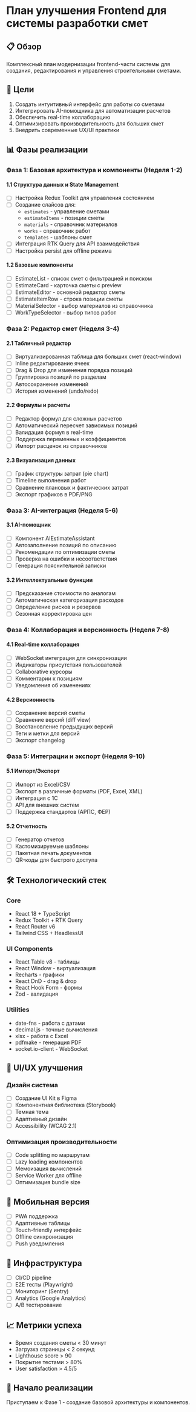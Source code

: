 # План улучшения Frontend для системы разработки смет

## 📋 Обзор
Комплексный план модернизации frontend-части системы для создания, редактирования и управления строительными сметами.

## 🎯 Цели
1. Создать интуитивный интерфейс для работы со сметами
2. Интегрировать AI-помощника для автоматизации расчетов
3. Обеспечить real-time коллаборацию
4. Оптимизировать производительность для больших смет
5. Внедрить современные UX/UI практики

## 📊 Фазы реализации

### Фаза 1: Базовая архитектура и компоненты (Неделя 1-2)

#### 1.1 Структура данных и State Management
- [ ] Настройка Redux Toolkit для управления состоянием
- [ ] Создание слайсов для:
  - `estimates` - управление сметами
  - `estimateItems` - позиции сметы
  - `materials` - справочник материалов
  - `works` - справочник работ
  - `templates` - шаблоны смет
- [ ] Интеграция RTK Query для API взаимодействия
- [ ] Настройка persist для offline режима

#### 1.2 Базовые компоненты
- [ ] EstimateList - список смет с фильтрацией и поиском
- [ ] EstimateCard - карточка сметы с preview
- [ ] EstimateEditor - основной редактор сметы
- [ ] EstimateItemRow - строка позиции сметы
- [ ] MaterialSelector - выбор материалов из справочника
- [ ] WorkTypeSelector - выбор типов работ

### Фаза 2: Редактор смет (Неделя 3-4)

#### 2.1 Табличный редактор
- [ ] Виртуализированная таблица для больших смет (react-window)
- [ ] Inline редактирование ячеек
- [ ] Drag & Drop для изменения порядка позиций
- [ ] Группировка позиций по разделам
- [ ] Автосохранение изменений
- [ ] История изменений (undo/redo)

#### 2.2 Формулы и расчеты
- [ ] Редактор формул для сложных расчетов
- [ ] Автоматический пересчет зависимых позиций
- [ ] Валидация формул в real-time
- [ ] Поддержка переменных и коэффициентов
- [ ] Импорт расценок из справочников

#### 2.3 Визуализация данных
- [ ] График структуры затрат (pie chart)
- [ ] Timeline выполнения работ
- [ ] Сравнение плановых и фактических затрат
- [ ] Экспорт графиков в PDF/PNG

### Фаза 3: AI-интеграция (Неделя 5-6)

#### 3.1 AI-помощник
- [ ] Компонент AIEstimateAssistant
- [ ] Автозаполнение позиций по описанию
- [ ] Рекомендации по оптимизации сметы
- [ ] Проверка на ошибки и несоответствия
- [ ] Генерация пояснительной записки

#### 3.2 Интеллектуальные функции
- [ ] Предсказание стоимости по аналогам
- [ ] Автоматическая категоризация расходов
- [ ] Определение рисков и резервов
- [ ] Сезонная корректировка цен

### Фаза 4: Коллаборация и версионность (Неделя 7-8)

#### 4.1 Real-time коллаборация
- [ ] WebSocket интеграция для синхронизации
- [ ] Индикаторы присутствия пользователей
- [ ] Collaborative курсоры
- [ ] Комментарии к позициям
- [ ] Уведомления об изменениях

#### 4.2 Версионность
- [ ] Сохранение версий сметы
- [ ] Сравнение версий (diff view)
- [ ] Восстановление предыдущих версий
- [ ] Теги и метки для версий
- [ ] Экспорт changelog

### Фаза 5: Интеграции и экспорт (Неделя 9-10)

#### 5.1 Импорт/Экспорт
- [ ] Импорт из Excel/CSV
- [ ] Экспорт в различные форматы (PDF, Excel, XML)
- [ ] Интеграция с 1С
- [ ] API для внешних систем
- [ ] Поддержка стандартов (АРПС, ФЕР)

#### 5.2 Отчетность
- [ ] Генератор отчетов
- [ ] Кастомизируемые шаблоны
- [ ] Пакетная печать документов
- [ ] QR-коды для быстрого доступа

## 🛠 Технологический стек

### Core
- React 18 + TypeScript
- Redux Toolkit + RTK Query
- React Router v6
- Tailwind CSS + HeadlessUI

### UI Components
- React Table v8 - таблицы
- React Window - виртуализация
- Recharts - графики
- React DnD - drag & drop
- React Hook Form - формы
- Zod - валидация

### Utilities
- date-fns - работа с датами
- decimal.js - точные вычисления
- xlsx - работа с Excel
- pdfmake - генерация PDF
- socket.io-client - WebSocket

## 🎨 UI/UX улучшения

### Дизайн система
- [ ] Создание UI Kit в Figma
- [ ] Компонентная библиотека (Storybook)
- [ ] Темная тема
- [ ] Адаптивный дизайн
- [ ] Accessibility (WCAG 2.1)

### Оптимизация производительности
- [ ] Code splitting по маршрутам
- [ ] Lazy loading компонентов
- [ ] Мемоизация вычислений
- [ ] Service Worker для offline
- [ ] Оптимизация bundle size

## 📱 Мобильная версия
- [ ] PWA поддержка
- [ ] Адаптивные таблицы
- [ ] Touch-friendly интерфейс
- [ ] Offline синхронизация
- [ ] Push уведомления

## 🔧 Инфраструктура
- [ ] CI/CD pipeline
- [ ] E2E тесты (Playwright)
- [ ] Мониторинг (Sentry)
- [ ] Analytics (Google Analytics)
- [ ] A/B тестирование

## 📈 Метрики успеха
- Время создания сметы < 30 минут
- Загрузка страницы < 2 секунд
- Lighthouse score > 90
- Покрытие тестами > 80%
- User satisfaction > 4.5/5

## 🚀 Начало реализации
Приступаем к Фазе 1 - создание базовой архитектуры и компонентов.
